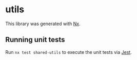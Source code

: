 # utils

This library was generated with [Nx](https://nx.dev).

## Running unit tests

Run `nx test shared-utils` to execute the unit tests via [Jest](https://jestjs.io).
